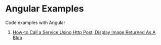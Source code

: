 # Angular Examples
Code examples with Angular

1. [How-to Call a Service Using Http Post, Display Image Returned As A Blob](https://github.com/ksurendra/angular-examples/tree/master/angular-post-blob-get-thumbnail)
